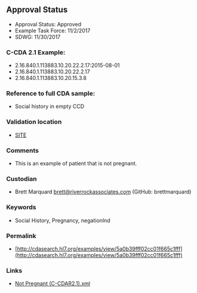 ## Approval Status 

* Approval Status: Approved
* Example Task Force: 11/2/2017
* SDWG: 11/30/2017

### C-CDA 2.1 Example:

* 2.16.840.1.113883.10.20.22.2.17:2015-08-01
* 2.16.840.1.113883.10.20.22.2.17
* 2.16.840.1.113883.10.20.15.3.8

### Reference to full CDA sample:

* Social history in empty CCD


### Validation location

* [SITE](https://site.healthit.gov/sandbox-ccda/ccda-validator)


### Comments

* This is an example of patient that is not pregnant.

### Custodian

* Brett Marquard brett@riverrockassociates.com (GitHub: brettmarquard)


### Keywords

* Social History, Pregnancy, negationInd



### Permalink

* [http://cdasearch.hl7.org/examples/view/5a0b39fff02cc01f665c1fff](http://cdasearch.hl7.org/examples/view/5a0b39fff02cc01f665c1fff)

### Links

* [Not Pregnant (C-CDAR2.1).xml](https://github.com/HL7/C-CDA-Examples/tree/master/Social%20History/Not%20Pregnant/Not%20Pregnant%20%28C-CDAR2.1%29.xml)
